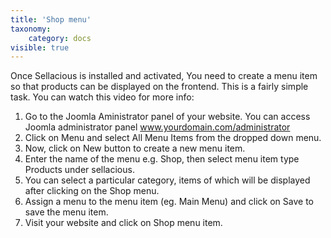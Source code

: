 ```yaml
---
title: 'Shop menu'
taxonomy:
    category: docs
visible: true
---
```


Once Sellacious is installed and activated, You need to create a menu item so that products can be displayed on the frontend. This is a fairly simple task. You can watch this video for more info:

1. Go to the Joomla Aministrator panel of your website. You can access Joomla administrator panel www.yourdomain.com/administrator
2. Click on Menu and select All Menu Items from the dropped down menu.
3. Now, click on New button to create a new menu item.
4. Enter the name of the menu e.g. Shop, then select menu item type Products under sellacious.
5. You can select a particular category, items of which will be displayed after clicking on the Shop menu.
6. Assign a menu to the menu item (eg. Main Menu) and click on Save to save the menu item.
7. Visit your website and click on Shop menu item.